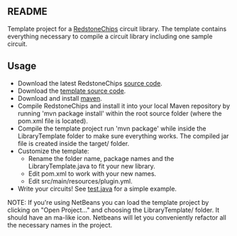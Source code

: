 README
-------

Template project for a [RedstoneChips](http://github.com/eisental/RedstoneChips) circuit library.
The template contains everything necessary to compile a circuit library including one sample circuit. 

Usage
-------
- Download the latest RedstoneChips [source code](https://github.com/eisental/RedstoneChips/zipball/master).
- Download the [template source code](https://github.com/eisental/LibraryTemplate/zipball/master).
- Download and install [maven](http://maven.apache.org/).
- Compile RedstoneChips and install it into your local Maven repository by running 'mvn package install' within the root source folder (where the pom.xml file is located).
- Compile the template project run 'mvn package' while inside the LibraryTemplate folder to make sure everything works. The compiled jar file is created inside the target/ folder. 
- Customize the template: 
	- Rename the folder name, package names and the LibraryTemplate.java to fit your new library. 
	- Edit pom.xml to work with your new names.
	- Edit src/main/resources/plugin.yml.
- Write your circuits! See [test.java](https://github.com/eisental/LibraryTemplate/blob/master/src/main/java/org/tal/librarytemplate/test.java) for a simple example.

NOTE: If you're using NetBeans you can load the template project by clicking on "Open Project..." and choosing the LibraryTemplate/ folder. It should have an ma-like icon. Netbeans will let you conveniently refactor all the necessary names in the project.

